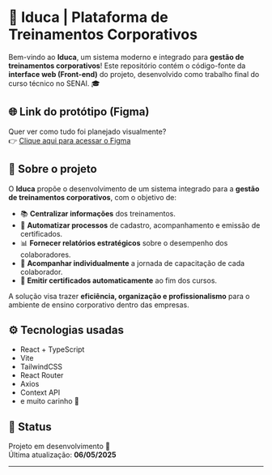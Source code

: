 # 🧠 Iduca | Plataforma de Treinamentos Corporativos

Bem-vindo ao **Iduca**, um sistema moderno e integrado para **gestão de treinamentos corporativos**! Este repositório contém o código-fonte da **interface web (Front-end)** do projeto, desenvolvido como trabalho final do curso técnico no SENAI. 🎓

## 🌐 Link do protótipo (Figma)
Quer ver como tudo foi planejado visualmente?  
👉 [Clique aqui para acessar o Figma](https://www.figma.com/design/P57LINxT8pqIO82RMSCefZ/Iduca_official?node-id=0-1&t=VfNNpWvoVvXKX9id-1)

## 🧩 Sobre o projeto

O **Iduca** propõe o desenvolvimento de um sistema integrado para a **gestão de treinamentos corporativos**, com o objetivo de:

- 📚 **Centralizar informações** dos treinamentos.
- 🤖 **Automatizar processos** de cadastro, acompanhamento e emissão de certificados.
- 📊 **Fornecer relatórios estratégicos** sobre o desempenho dos colaboradores.
- 🎯 **Acompanhar individualmente** a jornada de capacitação de cada colaborador.
- 🧾 **Emitir certificados automaticamente** ao fim dos cursos.

A solução visa trazer **eficiência, organização e profissionalismo** para o ambiente de ensino corporativo dentro das empresas.

## ⚙️ Tecnologias usadas

- React + TypeScript
- Vite
- TailwindCSS
- React Router
- Axios
- Context API
- e muito carinho 💖

## 🚧 Status

Projeto em desenvolvimento 🚀  
Última atualização: **06/05/2025**

---

